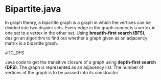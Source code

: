 # Bipartite.java 

In graph theory, a bipartite graph is a graph in which the vertices can be divided into two
disjoint sets. Every edge in the graph connects a vertex in one set to a vertex in the other set.
Using <b>breadth-first search (BFS)</b>, design an algorithm to find out whether a graph given as an
adjacency matrix is a bipartite graph.

#TC_DFS

Java code to get the transitive closure of a graph using <b>depth-first search (DFS)</b>. The
graph is represented as an adjacency list. The number of vertices of the graph is to be passed
into its constructor
